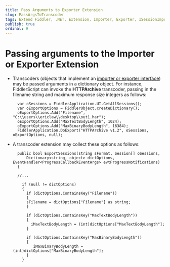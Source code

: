 ```yaml
---
title: Pass Arguments to Exporter Extension
slug: PassArgsToTranscoder
tags: Extend Fiddler, .NET, Extension, Importer, Exporter, ISessionImporter, ISessionExporter, ProgressCallbackEventArgs
publish: true
ordinal: 9
---
```


Passing arguments to the Importer or Exporter Extension
=======================================================

+ Transcoders (objects that implement an [importer or exporter interface][1]) may be passed arguments in a dictionary object.  For instance, FiddlerScript can invoke the **HTTPArchive** transcoder, passing in the filename string and maximum response size integers as follows:

		var oSessions = FiddlerApplication.UI.GetAllSessions();
		var oExportOptions = FiddlerObject.createDictionary();
		oExportOptions.Add("Filename", "C:\\users\\ericlaw\\desktop\\out1.har");
		oExportOptions.Add("MaxTextBodyLength", 1024);
		oExportOptions.Add("MaxBinaryBodyLength", 16384);
		FiddlerApplication.DoExport("HTTPArchive v1.2", oSessions, oExportOptions, null);

+ A transcoder extension may collect these options as follows:

		public bool ExportSessions(string sFormat, Session[] oSessions, 
			Dictionary<string, object> dictOptions, EventHandler<ProgressCallbackEventArgs> evtProgressNotifications)
		{

		//...

		  if (null != dictOptions)
		  { 
			if (dictOptions.ContainsKey("Filename"))
			{
			sFilename = dictOptions["Filename"] as string;
			}

			if (dictOptions.ContainsKey("MaxTextBodyLength"))
			{
			  iMaxTextBodyLength = (int)dictOptions["MaxTextBodyLength"];
			}

			if (dictOptions.ContainsKey("MaxBinaryBodyLength"))
			{
			   iMaxBinaryBodyLength = (int)dictOptions["MaxBinaryBodyLength"];
			}
		  }

[1]: ./ImporterExporterInterfaces